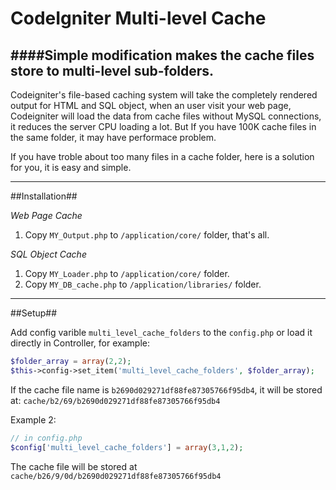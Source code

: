 # CodeIgniter Multi-level Cache
####Simple modification makes the cache files store to multi-level sub-folders.
------------------------------------

Codeigniter's file-based caching system will take the completely rendered output for HTML and SQL object, when an user visit your web page, Codeigniter will load the data from cache files without MySQL connections, it reduces the server CPU loading a lot. But If you have 100K cache files in the same folder, it may have performace problem.

If you have troble about too many files in a cache folder, here is a solution for you, it is easy and simple.

------------------------------------
##Installation##

*Web Page Cache*

1. Copy `MY_Output.php` to `/application/core/` folder, that's all.


*SQL Object Cache*

1. Copy `MY_Loader.php` to `/application/core/` folder.
2. Copy `MY_DB_cache.php` to  `/application/libraries/` folder.

------------------------------------
##Setup##

Add config varible `multi_level_cache_folders` to the `config.php` or load it directly in Controller, for example:

```php
$folder_array = array(2,2);
$this->config->set_item('multi_level_cache_folders', $folder_array);
```
If the cache file name is `b2690d029271df88fe87305766f95db4`, it will be stored at: `cache/b2/69/b2690d029271df88fe87305766f95db4`


Example 2:
```php
// in config.php
$config['multi_level_cache_folders'] = array(3,1,2);
```
The cache file will be stored at `cache/b26/9/0d/b2690d029271df88fe87305766f95db4`





